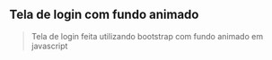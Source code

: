 ## Tela de login com fundo animado

> Tela de login feita utilizando bootstrap com fundo animado em javascript
